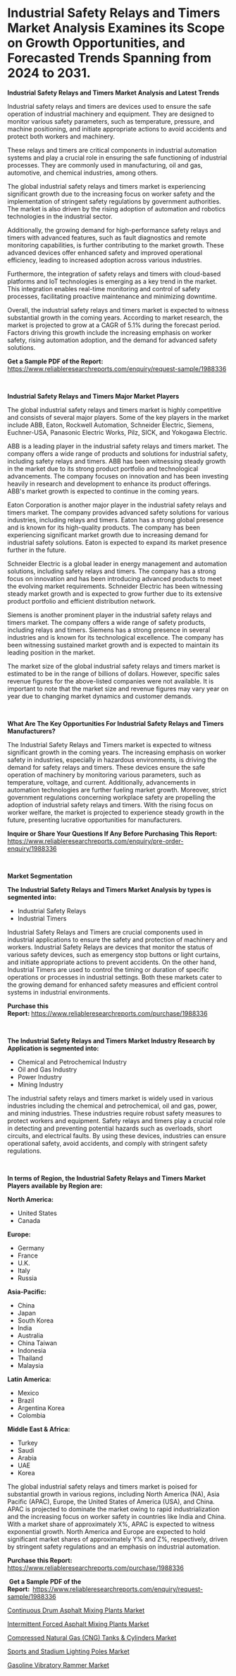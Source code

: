 <p><h1>Industrial Safety Relays and Timers Market Analysis Examines its Scope on Growth Opportunities, and Forecasted Trends Spanning from 2024 to 2031.</h1></p><p><strong>Industrial Safety Relays and Timers Market Analysis and Latest Trends</strong></p>
<p><p>Industrial safety relays and timers are devices used to ensure the safe operation of industrial machinery and equipment. They are designed to monitor various safety parameters, such as temperature, pressure, and machine positioning, and initiate appropriate actions to avoid accidents and protect both workers and machinery.</p><p>These relays and timers are critical components in industrial automation systems and play a crucial role in ensuring the safe functioning of industrial processes. They are commonly used in manufacturing, oil and gas, automotive, and chemical industries, among others.</p><p>The global industrial safety relays and timers market is experiencing significant growth due to the increasing focus on worker safety and the implementation of stringent safety regulations by government authorities. The market is also driven by the rising adoption of automation and robotics technologies in the industrial sector.</p><p>Additionally, the growing demand for high-performance safety relays and timers with advanced features, such as fault diagnostics and remote monitoring capabilities, is further contributing to the market growth. These advanced devices offer enhanced safety and improved operational efficiency, leading to increased adoption across various industries.</p><p>Furthermore, the integration of safety relays and timers with cloud-based platforms and IoT technologies is emerging as a key trend in the market. This integration enables real-time monitoring and control of safety processes, facilitating proactive maintenance and minimizing downtime.</p><p>Overall, the industrial safety relays and timers market is expected to witness substantial growth in the coming years. According to market research, the market is projected to grow at a CAGR of 5.1% during the forecast period. Factors driving this growth include the increasing emphasis on worker safety, rising automation adoption, and the demand for advanced safety solutions.</p></p>
<p><strong>Get a Sample PDF of the Report:&nbsp;</strong> <a href="https://www.reliableresearchreports.com/enquiry/request-sample/1988336">https://www.reliableresearchreports.com/enquiry/request-sample/1988336</a></p>
<p>&nbsp;</p>
<p><strong>Industrial Safety Relays and Timers Major Market Players</strong></p>
<p><p>The global industrial safety relays and timers market is highly competitive and consists of several major players. Some of the key players in the market include ABB, Eaton, Rockwell Automation, Schneider Electric, Siemens, Euchner-USA, Panasonic Electric Works, Pilz, SICK, and Yokogawa Electric.</p><p>ABB is a leading player in the industrial safety relays and timers market. The company offers a wide range of products and solutions for industrial safety, including safety relays and timers. ABB has been witnessing steady growth in the market due to its strong product portfolio and technological advancements. The company focuses on innovation and has been investing heavily in research and development to enhance its product offerings. ABB's market growth is expected to continue in the coming years.</p><p>Eaton Corporation is another major player in the industrial safety relays and timers market. The company provides advanced safety solutions for various industries, including relays and timers. Eaton has a strong global presence and is known for its high-quality products. The company has been experiencing significant market growth due to increasing demand for industrial safety solutions. Eaton is expected to expand its market presence further in the future.</p><p>Schneider Electric is a global leader in energy management and automation solutions, including safety relays and timers. The company has a strong focus on innovation and has been introducing advanced products to meet the evolving market requirements. Schneider Electric has been witnessing steady market growth and is expected to grow further due to its extensive product portfolio and efficient distribution network.</p><p>Siemens is another prominent player in the industrial safety relays and timers market. The company offers a wide range of safety products, including relays and timers. Siemens has a strong presence in several industries and is known for its technological excellence. The company has been witnessing sustained market growth and is expected to maintain its leading position in the market.</p><p>The market size of the global industrial safety relays and timers market is estimated to be in the range of billions of dollars. However, specific sales revenue figures for the above-listed companies were not available. It is important to note that the market size and revenue figures may vary year on year due to changing market dynamics and customer demands.</p></p>
<p>&nbsp;</p>
<p><strong>What Are The Key Opportunities For Industrial Safety Relays and Timers Manufacturers?</strong></p>
<p><p>The Industrial Safety Relays and Timers market is expected to witness significant growth in the coming years. The increasing emphasis on worker safety in industries, especially in hazardous environments, is driving the demand for safety relays and timers. These devices ensure the safe operation of machinery by monitoring various parameters, such as temperature, voltage, and current. Additionally, advancements in automation technologies are further fueling market growth. Moreover, strict government regulations concerning workplace safety are propelling the adoption of industrial safety relays and timers. With the rising focus on worker welfare, the market is projected to experience steady growth in the future, presenting lucrative opportunities for manufacturers.</p></p>
<p><strong>Inquire or Share Your Questions If Any Before Purchasing This Report:</strong> <a href="https://www.reliableresearchreports.com/enquiry/pre-order-enquiry/1988336">https://www.reliableresearchreports.com/enquiry/pre-order-enquiry/1988336</a></p>
<p>&nbsp;</p>
<p><strong>Market Segmentation</strong></p>
<p><strong>The Industrial Safety Relays and Timers Market Analysis by types is segmented into:</strong></p>
<p><ul><li>Industrial Safety Relays</li><li>Industrial Timers</li></ul></p>
<p><p>Industrial Safety Relays and Timers are crucial components used in industrial applications to ensure the safety and protection of machinery and workers. Industrial Safety Relays are devices that monitor the status of various safety devices, such as emergency stop buttons or light curtains, and initiate appropriate actions to prevent accidents. On the other hand, Industrial Timers are used to control the timing or duration of specific operations or processes in industrial settings. Both these markets cater to the growing demand for enhanced safety measures and efficient control systems in industrial environments.</p></p>
<p><strong>Purchase this Report:&nbsp;</strong><a href="https://www.reliableresearchreports.com/purchase/1988336">https://www.reliableresearchreports.com/purchase/1988336</a></p>
<p>&nbsp;</p>
<p><strong>The Industrial Safety Relays and Timers Market Industry Research by Application is segmented into:</strong></p>
<p><ul><li>Chemical and Petrochemical Industry</li><li>Oil and Gas Industry</li><li>Power Industry</li><li>Mining Industry</li></ul></p>
<p><p>The industrial safety relays and timers market is widely used in various industries including the chemical and petrochemical, oil and gas, power, and mining industries. These industries require robust safety measures to protect workers and equipment. Safety relays and timers play a crucial role in detecting and preventing potential hazards such as overloads, short circuits, and electrical faults. By using these devices, industries can ensure operational safety, avoid accidents, and comply with stringent safety regulations.</p></p>
<p>&nbsp;</p>
<p><strong>In terms of Region, the Industrial Safety Relays and Timers Market Players available by Region are:</strong></p>
<p>
    <p> <strong> North America: </strong>
        <ul>
            <li>United States</li>
            <li>Canada</li>
        </ul>
        </p> 
    <p> <strong> Europe: </strong>
        <ul>
            <li>Germany</li>
            <li>France</li>
            <li>U.K.</li>
            <li>Italy</li>
            <li>Russia</li>
        </ul>
        </p> 
    <p> <strong> Asia-Pacific: </strong>
        <ul>
            <li>China</li>
            <li>Japan</li>
            <li>South Korea</li>
            <li>India</li>
            <li>Australia</li>
            <li>China Taiwan</li>
            <li>Indonesia</li>
            <li>Thailand</li>
            <li>Malaysia</li>
        </ul>
        </p> 
    <p> <strong> Latin America: </strong>
        <ul>
            <li>Mexico</li>
            <li>Brazil</li>
            <li>Argentina Korea</li>
            <li>Colombia</li>
        </ul>
        </p> 
    <p> <strong> Middle East & Africa: </strong>
        <ul>
            <li>Turkey</li>
            <li>Saudi</li>
            <li>Arabia</li>
            <li>UAE</li>
            <li>Korea</li>
        </ul>
    </p>
    </p>
<p><p>The global industrial safety relays and timers market is poised for substantial growth in various regions, including North America (NA), Asia Pacific (APAC), Europe, the United States of America (USA), and China. APAC is projected to dominate the market owing to rapid industrialization and the increasing focus on worker safety in countries like India and China. With a market share of approximately X%, APAC is expected to witness exponential growth. North America and Europe are expected to hold significant market shares of approximately Y% and Z%, respectively, driven by stringent safety regulations and an emphasis on industrial automation.</p></p>
<p><strong>Purchase this Report: </strong><a href="https://www.reliableresearchreports.com/purchase/1988336">https://www.reliableresearchreports.com/purchase/1988336</a></p>
<p>&nbsp;<strong>Get a Sample PDF of the Report:&nbsp;&nbsp;</strong><a href="https://www.reliableresearchreports.com/enquiry/request-sample/1988336">https://www.reliableresearchreports.com/enquiry/request-sample/1988336</a></p>
<p><strong></strong></p>
<p><p><a href="https://github.com/Paul14Anderson63/Market-Research-Report-List-2/blob/main/continuous-drum-asphalt-mixing-plants-market.md">Continuous Drum Asphalt Mixing Plants Market</a></p><p><a href="https://github.com/aasishrp01/Market-Research-Report-List-2/blob/main/intermittent-forced-asphalt-mixing-plants-market.md">Intermittent Forced Asphalt Mixing Plants Market</a></p><p><a href="https://github.com/dringals/Market-Research-Report-List-2/blob/main/compressed-natural-gas-cng-tanks-cylinders-market.md">Compressed Natural Gas (CNG) Tanks & Cylinders Market</a></p><p><a href="https://github.com/aashishrp/Market-Research-Report-List-1/blob/main/sports-and-stadium-lighting-poles-market.md">Sports and Stadium Lighting Poles Market</a></p><p><a href="https://github.com/aashishrp02/Market-Research-Report-List-1/blob/main/gasoline-vibratory-rammer-market.md">Gasoline Vibratory Rammer Market</a></p></p>